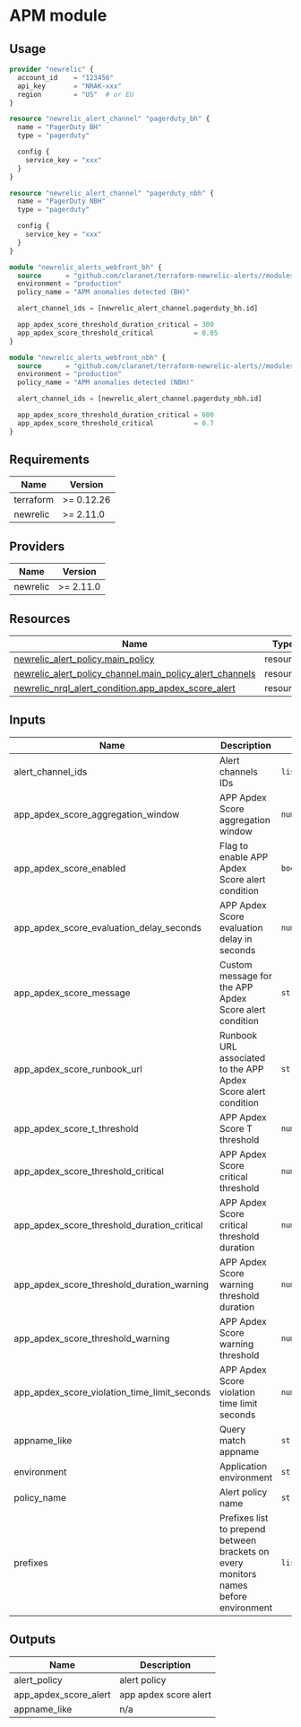 # APM module

## Usage

```terraform
provider "newrelic" {
  account_id    = "123456"
  api_key       = "NRAK-xxx"
  region        = "US"  # or EU
}

resource "newrelic_alert_channel" "pagerduty_bh" {
  name = "PagerDuty BH"
  type = "pagerduty"

  config {
    service_key = "xxx"
  }
}

resource "newrelic_alert_channel" "pagerduty_nbh" {
  name = "PagerDuty NBH"
  type = "pagerduty"

  config {
    service_key = "xxx"
  }
}

module "newrelic_alerts_webfront_bh" {
  source      = "github.com/claranet/terraform-newrelic-alerts//modules/apm"
  environment = "production"
  policy_name = "APM anomalies detected (BH)"

  alert_channel_ids = [newrelic_alert_channel.pagerduty_bh.id]

  app_apdex_score_threshold_duration_critical = 300
  app_apdex_score_threshold_critical          = 0.85
}

module "newrelic_alerts_webfront_nbh" {
  source      = "github.com/claranet/terraform-newrelic-alerts//modules/apm"
  environment = "production"
  policy_name = "APM anomalies detected (NBH)"

  alert_channel_ids = [newrelic_alert_channel.pagerduty_nbh.id]

  app_apdex_score_threshold_duration_critical = 600
  app_apdex_score_threshold_critical          = 0.7
}
```

<!-- BEGIN_TF_DOCS -->
## Requirements

| Name | Version |
|------|---------|
| terraform | >= 0.12.26 |
| newrelic | >= 2.11.0 |

## Providers

| Name | Version |
|------|---------|
| newrelic | >= 2.11.0 |

## Resources

| Name | Type |
|------|------|
| [newrelic_alert_policy.main_policy](https://registry.terraform.io/providers/newrelic/newrelic/latest/docs/resources/alert_policy) | resource |
| [newrelic_alert_policy_channel.main_policy_alert_channels](https://registry.terraform.io/providers/newrelic/newrelic/latest/docs/resources/alert_policy_channel) | resource |
| [newrelic_nrql_alert_condition.app_apdex_score_alert](https://registry.terraform.io/providers/newrelic/newrelic/latest/docs/resources/nrql_alert_condition) | resource |

## Inputs

| Name | Description | Type | Default | Required |
|------|-------------|------|---------|:--------:|
| alert\_channel\_ids | Alert channels IDs | `list(string)` | `[]` | no |
| app\_apdex\_score\_aggregation\_window | APP Apdex Score aggregation window | `number` | `60` | no |
| app\_apdex\_score\_enabled | Flag to enable APP Apdex Score alert condition | `bool` | `true` | no |
| app\_apdex\_score\_evaluation\_delay\_seconds | APP Apdex Score evaluation delay in seconds | `number` | `180` | no |
| app\_apdex\_score\_message | Custom message for the APP Apdex Score alert condition | `string` | `"Apdex is low"` | no |
| app\_apdex\_score\_runbook\_url | Runbook URL associated to the APP Apdex Score alert condition | `string` | `""` | no |
| app\_apdex\_score\_t\_threshold | APP Apdex Score T threshold | `number` | `0.5` | no |
| app\_apdex\_score\_threshold\_critical | APP Apdex Score critical threshold | `number` | `0.7` | no |
| app\_apdex\_score\_threshold\_duration\_critical | APP Apdex Score critical threshold duration | `number` | `300` | no |
| app\_apdex\_score\_threshold\_duration\_warning | APP Apdex Score warning threshold duration | `number` | `600` | no |
| app\_apdex\_score\_threshold\_warning | APP Apdex Score warning threshold | `number` | `0.85` | no |
| app\_apdex\_score\_violation\_time\_limit\_seconds | APP Apdex Score violation time limit seconds | `number` | `3600` | no |
| appname\_like | Query match appname | `string` | `""` | no |
| environment | Application environment | `string` | n/a | yes |
| policy\_name | Alert policy name | `string` | n/a | yes |
| prefixes | Prefixes list to prepend between brackets on every monitors names before environment | `list(string)` | `[]` | no |

## Outputs

| Name | Description |
|------|-------------|
| alert\_policy | alert policy |
| app\_apdex\_score\_alert | app apdex score alert |
| appname\_like | n/a |
<!-- END_TF_DOCS -->
